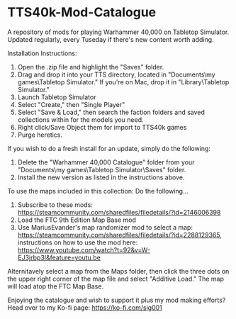 # TTS40k-Mod-Catalogue

A repository of mods for playing Warhammer 40,000 on Tabletop Simulator. Updated regularly, every Tuseday if there's new content worth adding.

Installation Instructions:
1. Open the .zip file and highlight the "Saves" folder.
2. Drag and drop it into your TTS directory, located in "Documents\my games\Tabletop Simulator."
If you're on Mac, drop it in "Library\Tabletop Simulator."
3. Launch Tabletop Simulator
4. Select "Create," then "Single Player"
5. Select "Save & Load," then search the faction folders and saved collections within for the models you need.
6. Right click/Save Object them for import to TTS40k games
7. Purge heretics.

If you wish to do a fresh install for an update, simply do the following:
1. Delete the "Warhammer 40,000 Catalogue" folder from your "Documents\my games\Tabletop Simulator\Saves" folder.
2. Install the new version as listed in the instructions above.

To use the maps included in this collection: Do the following...

1. Subscribe to these mods: https://steamcommunity.com/sharedfiles/filedetails/?id=2146006398
2. Load the FTC 9th Edition Map Base mod
3. Use MariusEvander's map randomizer mod to select a map: https://steamcommunity.com/sharedfiles/filedetails/?id=2288129365, instructions on how to use the mod here: https://www.youtube.com/watch?t=92&v=W-EJ3jrbp3I&feature=youtu.be

Alternitavely select a map from the Maps folder, then click the three dots on the upper right corner of the map file and select "Additive Load." The map will load atop the FTC Map Base.

Enjoying the catalogue and wish to support it plus my mod making efforts? Head over to my Ko-fi page: https://ko-fi.com/sig001
